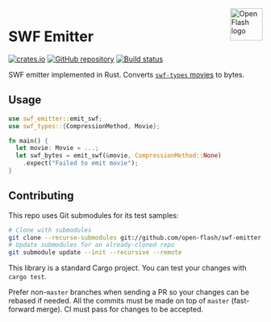 <a href="https://github.com/open-flash/open-flash">
    <img src="https://raw.githubusercontent.com/open-flash/open-flash/master/logo.png"
    alt="Open Flash logo" title="Open Flash" align="right" width="64" height="64" />
</a>

# SWF Emitter

[![crates.io](https://img.shields.io/crates/v/swf-emitter.svg)](https://crates.io/crates/swf-emitter)
[![GitHub repository](https://img.shields.io/badge/Github-open--flash%2Fswf--emitter-blue.svg)](https://github.com/open-flash/swf-emitter)
[![Build status](https://img.shields.io/travis/com/open-flash/swf-emitter/master.svg)](https://travis-ci.com/open-flash/swf-emitter)

SWF emitter implemented in Rust.
Converts [`swf-types` movies][swf-types] to bytes.

## Usage

```rust
use swf_emitter::emit_swf;
use swf_types::{CompressionMethod, Movie};

fn main() {
  let movie: Movie = ...;
  let swf_bytes = emit_swf(&movie, CompressionMethod::None)
    .expect("Failed to emit movie");
}
```

## Contributing

This repo uses Git submodules for its test samples:

```sh
# Clone with submodules
git clone --recurse-submodules git://github.com/open-flash/swf-emitter.git
# Update submodules for an already-cloned repo
git submodule update --init --recursive --remote
```

This library is a standard Cargo project. You can test your changes with
`cargo test`.

Prefer non-`master` branches when sending a PR so your changes can be rebased if
needed. All the commits must be made on top of `master` (fast-forward merge).
CI must pass for changes to be accepted.

[swf-types]: https://github.com/open-flash/swf-types
